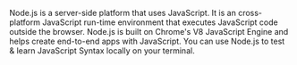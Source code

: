 Node.js is a server-side platform that uses JavaScript. It is an cross-platform JavaScript run-time environment that executes JavaScript code outside the browser. Node.js is built on Chrome's V8 JavaScript Engine and helps create end-to-end apps with JavaScript. You can use Node.js to test & learn JavaScript Syntax locally on your terminal.